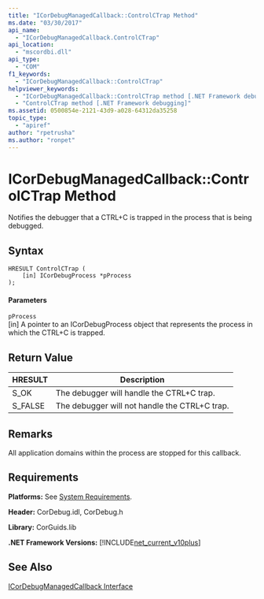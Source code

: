 ```yaml
---
title: "ICorDebugManagedCallback::ControlCTrap Method"
ms.date: "03/30/2017"
api_name: 
  - "ICorDebugManagedCallback.ControlCTrap"
api_location: 
  - "mscordbi.dll"
api_type: 
  - "COM"
f1_keywords: 
  - "ICorDebugManagedCallback::ControlCTrap"
helpviewer_keywords: 
  - "ICorDebugManagedCallback::ControlCTrap method [.NET Framework debugging]"
  - "ControlCTrap method [.NET Framework debugging]"
ms.assetid: 0500854e-2121-43d9-a028-64312da35258
topic_type: 
  - "apiref"
author: "rpetrusha"
ms.author: "ronpet"
---
```

# ICorDebugManagedCallback::ControlCTrap Method
Notifies the debugger that a CTRL+C is trapped in the process that is being debugged.  

## Syntax  

```  
HRESULT ControlCTrap (  
    [in] ICorDebugProcess *pProcess  
);  
```  

#### Parameters  
 `pProcess`  
 [in] A pointer to an ICorDebugProcess object that represents the process in which the CTRL+C is trapped.  

## Return Value  


|HRESULT|Description|  
|-------------|-----------------|  
|S_OK|The debugger will handle the CTRL+C trap.|  
|S_FALSE|The debugger will not handle the CTRL+C trap.|  

## Remarks  
 All application domains within the process are stopped for this callback.  

## Requirements  
 **Platforms:** See [System Requirements](../../../../docs/framework/get-started/system-requirements.md).  

 **Header:** CorDebug.idl, CorDebug.h  

 **Library:** CorGuids.lib  

 **.NET Framework Versions:** [!INCLUDE[net_current_v10plus](../../../../includes/net-current-v10plus-md.md)]  

## See Also  
 [ICorDebugManagedCallback Interface](../../../../docs/framework/unmanaged-api/debugging/icordebugmanagedcallback-interface.md)
